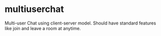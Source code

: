 # multiuserchat
Multi-user Chat using client-server model. Should have standard features like join and leave a room at anytime.
